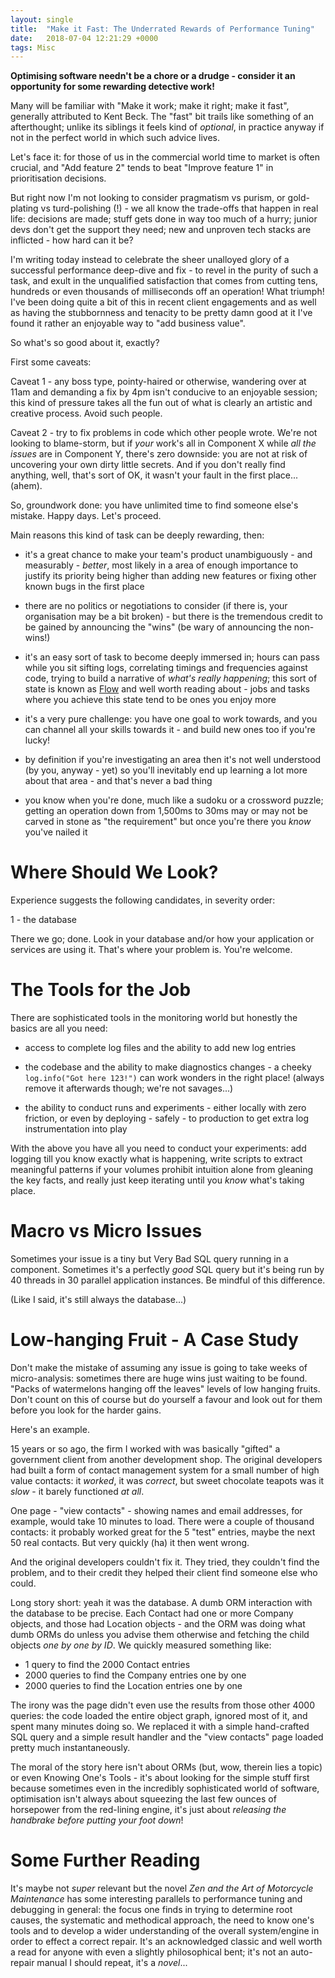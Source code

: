 ```yaml
---
layout: single
title:  "Make it Fast: The Underrated Rewards of Performance Tuning"
date:   2018-07-04 12:21:29 +0000
tags: Misc
---
```

**Optimising software needn't be a chore or a drudge - consider it an opportunity for some rewarding detective work!**

Many will be familiar with "Make it work; make it right; make it fast", generally attributed to Kent Beck. The "fast" 
bit trails like something of an afterthought; unlike its siblings it feels kind of _optional_, in practice anyway if not 
in the perfect world in which such advice lives.

Let's face it: for those of us in the commercial world time to market is often crucial, and "Add feature 2" tends to
beat "Improve feature 1" in prioritisation decisions.

But right now I'm not looking to consider pragmatism vs purism, or gold-plating vs turd-polishing (!) - we all know the 
trade-offs that happen in real life: decisions are made; stuff gets done in way too much of a hurry; junior devs don't get 
the support they need; new and unproven tech stacks are inflicted - how hard can it be?

I'm writing today instead to celebrate the sheer unalloyed glory of a successful performance deep-dive and fix - to 
revel in the purity of such a task, and exult in the unqualified satisfaction that comes from cutting tens, hundreds 
or even thousands of milliseconds off an operation! What triumph! I've been doing quite a bit of this in recent client 
engagements and as well as having the stubbornness and tenacity to be pretty damn good at it I've found it rather an 
enjoyable way to "add business value".

So what's so good about it, exactly?

First some caveats: 

Caveat 1 - any boss type, pointy-haired or otherwise, wandering over at 11am and demanding a fix by 4pm isn't 
conducive to an enjoyable session; this kind of pressure takes all the fun out of what is clearly an artistic and 
creative process. Avoid such people. 

Caveat 2 - try to fix problems in code which other people wrote. We're not looking to blame-storm, but if _your_ work's 
all in Component X while _all the issues_ are in Component Y, there's zero downside: you are not at risk of uncovering 
your own dirty little secrets. And if you don't really find anything, well, that's sort of OK, it wasn't your fault in 
the first place... (ahem).

So, groundwork done: you have unlimited time to find someone else's mistake. Happy days. Let's proceed.

Main reasons this kind of task can be deeply rewarding, then:

- it's a great chance to make your team's product unambiguously - and measurably - _better_, most likely in a area 
of enough importance to justify its priority being higher than adding new features or fixing other known bugs in the 
first place

- there are no politics or negotiations to consider (if there is, your organisation may be a bit broken) - but there is
the tremendous credit to be gained by announcing the "wins" (be wary of announcing the non-wins!)

- it's an easy sort of task to become deeply immersed in; hours can pass while you sit sifting logs, correlating 
timings and frequencies against code, trying to build a narrative of _what's really happening_; this sort of state is 
known as [Flow](https://en.wikipedia.org/wiki/Flow_(psychology)) and well worth reading about - jobs and tasks where 
you achieve this state tend to be ones you enjoy more 

- it's a very pure challenge: you have one goal to work towards, and you can channel all your skills towards it - and 
build new ones too if you're lucky!

- by definition if you're investigating an area then it's not well understood (by you, anyway - yet) so you'll 
inevitably end up learning a lot more about that area - and that's never a bad thing

- you know when you're done, much like a sudoku or a crossword puzzle; getting an operation down from 1,500ms to 30ms 
may or may not be carved in stone as "the requirement" but once you're there you _know_ you've nailed it


# Where Should We Look?

Experience suggests the following candidates, in severity order:

1 - the database 

There we go; done. Look in your database and/or how your application or services are using it. That's where your 
problem is. You're welcome.


# The Tools for the Job

There are sophisticated tools in the monitoring world but honestly the basics are all you need:

- access to complete log files and the ability to add new log entries

- the codebase and the ability to make diagnostics changes - a cheeky `log.info("Got here 123!")` can work wonders in 
the right place! (always remove it afterwards though; we're not savages...)

- the ability to conduct runs and experiments - either locally with zero friction, or even by deploying - safely - to 
production to get extra log instrumentation into play 

With the above you have all you need to conduct your experiments: add logging till you know exactly what is happening, 
write scripts to extract meaningful patterns if your volumes prohibit intuition alone from gleaning the key facts, and 
really just keep iterating until you _know_ what's taking place.


# Macro vs Micro Issues

Sometimes your issue is a tiny but Very Bad SQL query running in a component. Sometimes it's a perfectly _good_ SQL 
query but it's being run by 40 threads in 30 parallel application instances. Be mindful of this difference.

(Like I said, it's still always the database...)


# Low-hanging Fruit - A Case Study

Don't make the mistake of assuming any issue is going to take weeks of micro-analysis: sometimes there are huge wins 
just waiting to be found. "Packs of watermelons hanging off the leaves" levels of low hanging fruits. Don't count on 
this of course but do yourself a favour and look out for them before you look for the harder gains.

Here's an example.

15 years or so ago, the firm I worked with was basically "gifted" a government client from another development shop. 
The original developers had built a form of contact management system for a small number of high value contacts: 
it _worked_, it was _correct_, but sweet chocolate teapots was it _slow_ - it barely functioned _at all_. 

One page - "view contacts" - showing names and email addresses, for example, would take 10 minutes to load. There were 
a couple of thousand contacts: it probably worked great for the 5 "test" entries, maybe the next 50 real contacts. But 
very quickly (ha) it then went wrong. 

And the original developers couldn't fix it. They tried, they couldn't find the problem, and to their credit they 
helped their client find someone else who could.

Long story short: yeah it was the database. A dumb ORM interaction with the database to be precise. Each Contact had 
one or more Company objects, and those had Location objects - and the ORM was doing what dumb ORMs do unless you advise
them otherwise and fetching the child objects _one by one by ID_. We quickly measured something like:

- 1 query to find the 2000 Contact entries
- 2000 queries to find the Company entries one by one 
- 2000 queries to find the Location entries one by one

The irony was the page didn't even use the results from those other 4000 queries: the code loaded the entire object 
graph, ignored most of it, and spent many minutes doing so. We replaced it with a simple hand-crafted SQL query and a 
simple result handler and the "view contacts" page loaded pretty much instantaneously. 

The moral of the story here isn't about ORMs (but, wow, therein lies a topic) or even Knowing One's Tools - it's about
looking for the simple stuff first because sometimes even in the incredibly sophisticated world of software, 
optimisation isn't always about squeezing the last few ounces of horsepower from the red-lining engine, it's just about
_releasing the handbrake before putting your foot down_! 


# Some Further Reading

It's maybe not _super_ relevant but the novel _Zen and the Art of Motorcycle Maintenance_ has some interesting parallels to 
performance tuning and debugging in general: the focus one finds in trying to determine root causes, the systematic 
and methodical approach, the need to know one's tools and to develop a wider understanding of the overall system/engine 
in order to effect a correct repair. It's an acknowledged classic and well worth a read for anyone with even a slightly 
philosophical bent; it's not an auto-repair manual I should repeat, it's a _novel_...
